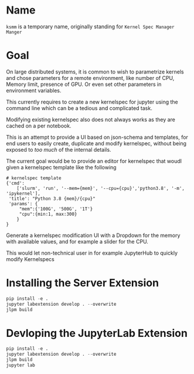 # Name

`ksmm` is a temporary name, originally standing for `Kernel Spec Manager Manger`

# Goal

On large distributed systems, it is common to wish to parametrize kernels and
chose parameters for a remote environment, like number of CPU, Memory limit,
presence of GPU. Or even set other parameters in environment variables.

This currently requires to create a new kernelspec for jupyter using the command
line which can be a tedious and complicated task.

Modifying existing kernelspec also does not always works as they are cached on a
per notebook.

This is an attempt to provide a UI based on json-schema and templates, for end
users to easily create, duplicate and modify kernelspec, without being exposed
to _too much_ of the internal details.

The current goal would be to provide an editor for kernelspec that woudl
given a kernelspec template like the following

```
# kernelspec template
{'cmd':
    ['slurm', 'run', '--mem={mem}', '--cpu={cpu}','python3.8', '-m', 'ipykernel'],
 'title': "Python 3.8 {mem}/{cpu}"
 'params': {
     "mem":{'100G', '500G', '1T'}
     "cpu":{min:1, max:300}
    }
}
```

Generate a kernelspec modification UI with a Dropdown for the memory with
available values, and for example a slider for the CPU.

This would let non-technical user in for example JupyterHub to quickly modify
Kernelspecs



# Installing the Server Extension

```python
pip install -e .
jupyter labextension develop . --overwrite
jlpm build
```

# Devloping the JupyterLab Extension

```python
pip install -e .
jupyter labextension develop . --overwrite
jlpm build 
jupyter lab
```


